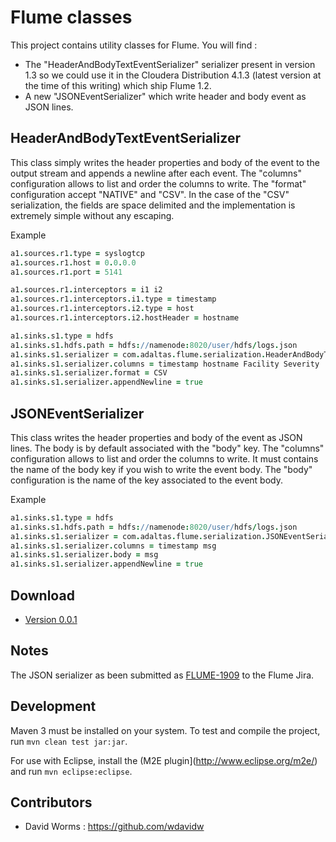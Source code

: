 
Flume classes
=============

This project contains utility classes for Flume. You will find :

* The "HeaderAndBodyTextEventSerializer" serializer present in version 1.3 so we could use it in the Cloudera Distribution 4.1.3 (latest version at the time of this writing) which ship Flume 1.2.
* A new "JSONEventSerializer" which write header and body event as JSON lines.

HeaderAndBodyTextEventSerializer
--------------------------------

This class simply writes the header properties and body of the event to the output stream and appends a newline after each event. The "columns" configuration allows to list and order the columns to write. The "format" configuration accept "NATIVE" and "CSV". In the case of the "CSV" serialization, the fields are space delimited and the implementation is extremely simple without any escaping.
 
Example
```coffee
a1.sources.r1.type = syslogtcp
a1.sources.r1.host = 0.0.0.0
a1.sources.r1.port = 5141

a1.sources.r1.interceptors = i1 i2
a1.sources.r1.interceptors.i1.type = timestamp
a1.sources.r1.interceptors.i2.type = host
a1.sources.r1.interceptors.i2.hostHeader = hostname

a1.sinks.s1.type = hdfs
a1.sinks.s1.hdfs.path = hdfs://namenode:8020/user/hdfs/logs.json
a1.sinks.s1.serializer = com.adaltas.flume.serialization.HeaderAndBodyTextEventSerializer$Builder
a1.sinks.s1.serializer.columns = timestamp hostname Facility Severity
a1.sinks.s1.serializer.format = CSV
a1.sinks.s1.serializer.appendNewline = true
```

JSONEventSerializer
-------------------

This class writes the header properties and body of the event as JSON lines. The body is by default associated with the "body" key. The "columns" configuration allows to list and order the columns to write. It must contains the name of the body key if you wish to write the event body. The "body" configuration is the name of the key associated to the event body.

Example
```coffee
a1.sinks.s1.type = hdfs
a1.sinks.s1.hdfs.path = hdfs://namenode:8020/user/hdfs/logs.json
a1.sinks.s1.serializer = com.adaltas.flume.serialization.JSONEventSerializer$Builder
a1.sinks.s1.serializer.columns = timestamp msg
a1.sinks.s1.serializer.body = msg
a1.sinks.s1.serializer.appendNewline = true
```

Download
--------

*   [Version 0.0.1](https://github.com/wdavidw/flume/raw/master/lib/adaltas-flume-0.0.1-SNAPSHOT.jar)

Notes
-----

The JSON serializer as been submitted as [FLUME-1909](https://issues.apache.org/jira/browse/FLUME-1909) to the Flume Jira.

Development
-----------

Maven 3 must be installed on your system. To test and compile the project, run `mvn clean test jar:jar`.

For use with Eclipse, install the (M2E plugin](http://www.eclipse.org/m2e/) and run `mvn eclipse:eclipse`.

Contributors
------------

*	David Worms : <https://github.com/wdavidw>
